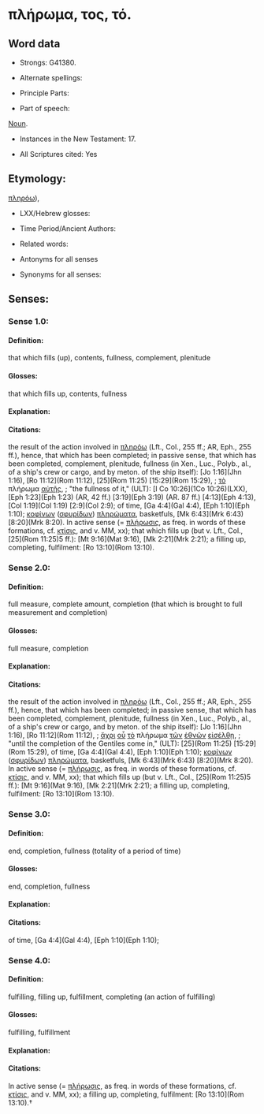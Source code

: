 # πλήρωμα, τος, τό.

<!-- Status: S2=NeedsReview -->
<!-- Lexica used for edits: BDAG, FFM, LN, A-S -->

## Word data

* Strongs: G41380.

* Alternate spellings:



* Principle Parts: 


* Part of speech: 

[Noun](http://ugg.readthedocs.io/en/latest/noun.html).

* Instances in the New Testament: 17.

* All Scriptures cited: Yes

## Etymology: 

[πληρόω]()),

* LXX/Hebrew glosses: 


* Time Period/Ancient Authors: 


* Related words: 

* Antonyms for all senses

* Synonyms for all senses: 


## Senses: 


### Sense  1.0:  

#### Definition: 

that which fills (up), contents, fullness, complement, plenitude

#### Glosses: 

that which fills up, contents, fullness

#### Explanation: 


#### Citations: 

the result of the action involved in [πληρόω]() (Lft., Col., 255 ff.; AR, Eph., 255 ff.), hence, that which has been completed; in passive sense, that which has been completed, complement, plenitude, fullness (in Xen., Luc., Polyb., al., of a ship's crew or cargo, and by meton. of the ship itself): [Jo 1:16](Jhn 1:16), [Ro 11:12](Rom 11:12), [25](Rom 11:25) [15:29](Rom 15:29), 
; [τὸ](../G35880/01.md) πλήρωμα [αὐτῆς](../G08460/01.md),
; "the fullness of it," (ULT):
[I Co 10:26](1Co 10:26)(LXX), [Eph 1:23](Eph 1:23) (AR, 42 ff.) [3:19](Eph 3:19) (AR. 87 ff.) [4:13](Eph 4:13), [Col 1:19](Col 1:19) [2:9](Col 2:9); of time, [Ga 4:4](Gal 4:4), [Eph 1:10](Eph 1:10); [κοφίνων]() ([σφυρίδων]()) [πληρώματα](), basketfuls, [Mk 6:43](Mrk 6:43) [8:20](Mrk 8:20). In active sense (= [πλήρωσις](), as freq. in words of these formations, cf. [κτίσις](), and v. MM, xx); that which fills up (but v. Lft., Col., [25](Rom 11:25)5 ff.): [Mt 9:16](Mat 9:16), [Mk 2:21](Mrk 2:21); a filling up, completing, fulfilment: [Ro 13:10](Rom 13:10).

### Sense  2.0: 

#### Definition: 

full measure, complete amount, completion (that which is brought to full measurement and completion)

#### Glosses:

full measure, completion

#### Explanation:


#### Citations: 

the result of the action involved in [πληρόω]() (Lft., Col., 255 ff.; AR, Eph., 255 ff.), hence, that which has been completed; in passive sense, that which has been completed, complement, plenitude, fullness (in Xen., Luc., Polyb., al., of a ship's crew or cargo, and by meton. of the ship itself): [Jo 1:16](Jhn 1:16), [Ro 11:12](Rom 11:12), 
; [ἄχρι](../G08910/01.md) [οὗ](../G37390/01.md) [τὸ](../G35880/01.md) πλήρωμα [τῶν](../G35880/01.md) [ἐθνῶν](../G14840/01.md) [εἰσέλθῃ](../G15250/01.md), 
; "until the completion of the Gentiles come in," (ULT):
[25](Rom 11:25) [15:29](Rom 15:29), 
of time, [Ga 4:4](Gal 4:4), [Eph 1:10](Eph 1:10); [κοφίνων]() ([σφυρίδων]()) [πληρώματα](), basketfuls, [Mk 6:43](Mrk 6:43) [8:20](Mrk 8:20). In active sense (= [πλήρωσις](), as freq. in words of these formations, cf. [κτίσις](), and v. MM, xx); that which fills up (but v. Lft., Col., [25](Rom 11:25)5 ff.): [Mt 9:16](Mat 9:16), [Mk 2:21](Mrk 2:21); a filling up, completing, fulfilment: [Ro 13:10](Rom 13:10).

### Sense  3.0: 

#### Definition: 

end, completion, fullness (totality of a period of time)

#### Glosses: 

end, completion, fullness

#### Explanation: 


#### Citations: 

of time, [Ga 4:4](Gal 4:4), [Eph 1:10](Eph 1:10);

### Sense  4.0: 

#### Definition: 

fulfilling, filling up, fulfillment, completing (an action of fulfilling)

#### Glosses: 

fulfilling, fulfillment

#### Explanation:


#### Citations: 

In active sense (= [πλήρωσις](), as freq. in words of these formations, cf. [κτίσις](), and v. MM, xx); a filling up, completing, fulfilment: [Ro 13:10](Rom 13:10).†